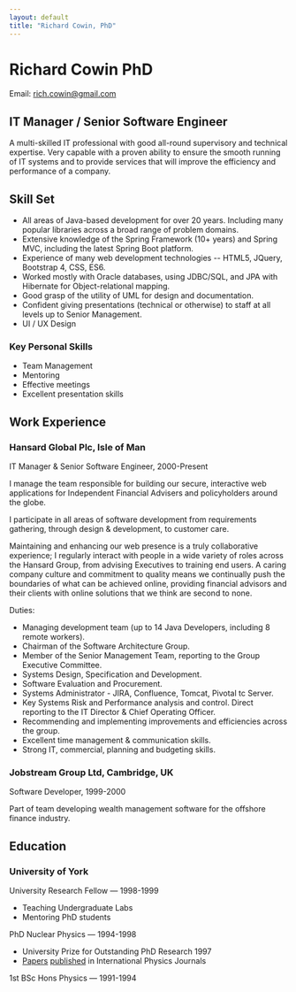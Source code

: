 ```yaml
---
layout: default
title: "Richard Cowin, PhD"
---
```


# Richard Cowin PhD

Email: <a href="mailto:rich.cowin@gmail.com">rich.cowin@gmail.com</a>

## IT Manager / Senior Software Engineer

A multi-skilled IT professional with good all-round supervisory and technical expertise. Very capable with a proven ability to ensure the smooth running of IT systems and to provide services that will improve the efficiency and performance of a company.

## Skill Set
* All areas of Java-based development for over 20 years. Including many popular libraries across a broad range of problem domains. 
* Extensive knowledge of the Spring Framework (10+ years) and Spring MVC, including the latest Spring Boot platform.
* Experience of many web development technologies -- HTML5, JQuery, Bootstrap 4, CSS, ES6.
* Worked mostly with Oracle databases, using JDBC/SQL, and JPA with Hibernate for Object-relational mapping.
* Good grasp of the utility of UML for design and documentation.
* Confident giving presentations (technical or otherwise) to staff at all levels up to Senior Management.
* UI / UX Design

### Key Personal Skills
* Team Management
* Mentoring
* Effective meetings
* Excellent presentation skills

## Work Experience

### Hansard Global Plc, Isle of Man
IT Manager & Senior Software Engineer, 2000-Present

I manage the team responsible for building our secure, interactive web applications for Independent Financial Advisers and policyholders around the globe.
 
I participate in all areas of software development from requirements gathering, through design & development, to customer care.
 
Maintaining and enhancing our web presence is a truly collaborative experience; I regularly interact with people in a wide variety of roles across the Hansard Group, from advising Executives to training end users. A caring company culture and commitment to quality means we continually push the boundaries of what can be achieved online, providing financial advisors and their clients with online solutions that we think are second to none.
 
Duties:
* Managing development team (up to 14 Java Developers, including 8 remote workers).
* Chairman of the Software Architecture Group.
* Member of the Senior Management Team, reporting to the Group Executive Committee.
* Systems Design, Specification and Development.
* Software Evaluation and Procurement.
* Systems Administrator - JIRA, Confluence, Tomcat, Pivotal tc Server.
* Key Systems Risk and Performance analysis and control.
Direct reporting to the IT Director & Chief Operating Officer.
* Recommending and implementing improvements and efficiencies across the group.
* Excellent time management & communication skills.
* Strong IT, commercial, planning and budgeting skills.

### Jobstream Group Ltd, Cambridge, UK
Software Developer, 1999-2000

Part of team developing wealth management software for the offshore finance industry.

## Education
 
### University of York
University Research Fellow — 1998-1999

* Teaching Undergraduate Labs
* Mentoring PhD students
 
PhD Nuclear Physics — 1994-1998
* University Prize for Outstanding PhD Research 1997
* [Papers](http://www.sciencedirect.com/science/article/pii/S0168900297009741) [published](http://www.sciencedirect.com/science/article/pii/S0168900298011759) in International Physics Journals
 
1st BSc Hons Physics — 1991-1994
